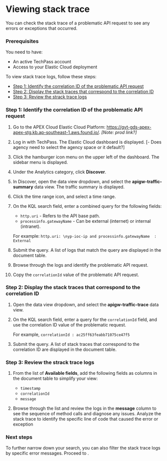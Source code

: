 # Viewing stack trace

You can check the stack trace of a problematic API request to see any errors or exceptions that occurred. 

### Prerequisites
You need to have:
- An active TechPass account
- Access to your Elastic Cloud deployment

To view stack trace logs, follow these steps:
<!--
logging in?
Navigating to "space"?

Questions:
- are we sharing the staging link to Elastic platform? or is there a prod link?
- what if user is not a public officer (corppass account)? how do they log in?
- agency users - do they see all the spaces or do they go to a default space?
-->

- [Step 1: Identify the correlation ID of the problematic API request](#step-1-identify-the-correlation-id-of-the-problematic-api-request)
- [Step 2: Display the stack traces that correspond to the correlation ID](#step-2-display-the-stack-traces-that-correspond-to-the-correlation-id)
- [Step 3: Review the strack trace logs](#step-3-review-the-strack-trace-logs)

### Step 1: Identify the correlation ID of the problematic API request

1. Go to the APEX Cloud Elastic Cloud Platform: https://gvt-gds-apex-apex-stg.kb.ap-southeast-1.aws.found.io/. *[Note: prod link?]*

1. Log in with TechPass. The Elastic Cloud dashboard is displayed. [- Does agency need to select the agency space or it default?]

1. Click the hamburger icon menu on the upper left of the dashboard. The sidebar menu is displayed. 

1. Under the Analytics category, click **Discover**. 

1. In Discover, open the data view dropdown, and select the **apigw-traffic-summary** data view. The traffic summary is displayed.

1. Click the time range icon, and select a time range. 

1. On the KQL search field, enter a combined query for the following fields:
    - `http.uri` - Refers to the API base path.
    - `processinfo.gatewayName` - Can be external (internet) or internal (intranet).

    For example: `http.uri: \nyp-ioc-ip and processinfo.gatewayName  : External`

1. Submit the query. A list of logs that match the query are displayed in the document table. 

1. Browse through the logs and identify the problematic API request.

1. Copy the `correlationId` value of the problematic API request.

### Step 2: Display the stack traces that correspond to the correlation ID

1. Open the data view dropdown, and select the **apigw-traffic-trace** data view.

1. On the KQL search field, enter a query for the `correlationId` field, and use the correlation ID value of the problematic request.

    For example, `correlationId : ac25ff63feabb71075ce47f5`

1. Submit the query. A list of stack traces that correspond to the correlation ID are displayed in the document table.

### Step 3: Review the strack trace logs 

1. From the list of **Available fields**, add the following fields as columns in the document table to simplify your view:
    - `timestamp`
    - `correlationId`
    - `message`

1. Browse through the list and review the logs in the **message** column to see the sequence of method calls and diagnose any issues. Analyze the stack trace to identify the specific line of code that caused the error or exception

### Next steps

To further narrow down your search, you can also filter the stack trace logs by specific error messages. Proceed to <link>.